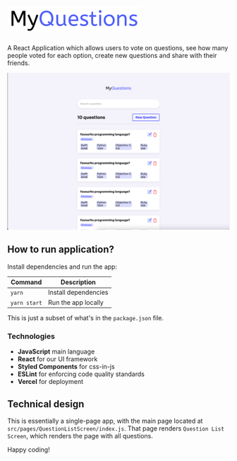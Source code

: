 # <a href="https://bliss-test.vercel.app/" target="_blank"><img src="src/assets/images/logo.svg" target="_blank"/></a>

A React Application which allows users to vote on questions, see how many people voted for each option, create new questions and share with their friends.

<img src="public/image/readme.png" width="1000"/>

## How to run application?

Install dependencies and run the app:

| Command          | Description                                            |
| ---------------- | ------------------------------------------------------ |
| `yarn`           | Install dependencies                                   |
| `yarn start`     | Run the app locally                                    |

This is just a subset of what's in the `package.json` file.

### Technologies

- **JavaScript** main language
- **React** for our UI framework
- **Styled Components** for css-in-js
- **ESLint** for enforcing code quality standards
- **Vercel** for deployment

## Technical design

This is essentially a single-page app, with the main page located at `src/pages/QuestionListScreen/index.js`. That page renders `Question List Screen`, which renders the page with all questions. 

Happy coding!

